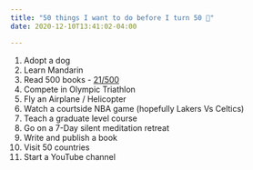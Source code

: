 ```yaml
---
title: "50 things I want to do before I turn 50 🎯"
date: 2020-12-10T13:41:02-04:00 

---
```



1. Adopt a dog
2. Learn Mandarin
3. Read 500 books - [21/500](https://www.goodreads.com/review/list/86084125-harsh-darji?ref=nav_mybooks&shelf=read)
4. Compete in Olympic Triathlon
5. Fly an Airplane / Helicopter
6. Watch a courtside NBA game (hopefully Lakers Vs Celtics)
7. Teach a graduate level course
8. Go on a 7-Day silent meditation retreat
9. Write and publish a book
10. Visit 50 countries
11. Start a YouTube channel
 
